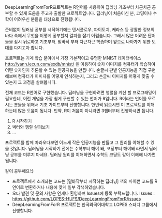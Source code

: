 DeepLearningFromForR프로젝트는 R언어를 사용하여 딥러닝 기초부터 차근차근 공부할 수 있게 도움을 주고자 출발한 프로젝트입니다.
딥러닝이 처음이신 분, 코딩이나 수학이 어려우신 분들을 대상으로 진행됩니다.

준비없이 딥러닝 공부를 시작하기에는 텐서플로우, 파이토치, 케라스 등 광활한 정보의 바다 속에서 무엇을 어떻게 공부할지 갈피를 잡기 어렵습니다.
그래서 많은 어려운 단어들을 잠시 뒤로하고 기초부터, 밑바닥 부터 차근차근 학습하며 앞으로 나아가기 위한 토대를 다지고자 합니다.

프로젝트는 기계 학습 분야에서 가장 기본적이고 유명한 MNIST 데이터베이스 http://yann.lecun.com/exdb/mnist/ 을 이용하여 숫자 이미지를 컴퓨터가 학습하여 어떤 숫자인지 추론할 수 있는 인공지능을 만듭니다.
손글씨 판별 인공지능을 직접 구현해보며 컴퓨터가 이미지를 어떻게 인식하는지, 그리고 손글씨 이미지를 어떻게 맞출 수 있는지 그 과정을 살펴봅니다.

전체 코드는 R언어로 구현했습니다. 딥러닝을 구현하려면 행렬을 계산 할 프로그래밍이 필요한데, 이런 개념을 가장 쉽게 구현할 수 있는 언어가 R입니다. R이라는 언어를 모르시는 분들을 위해서 기초 가이드부터 진행합니다. 한번씩 읽으시면 이 프로젝트를 이해하는데 많은 도움이 됩니다. 만약, R이 처음이 아니라면 3챕터부터 진행하시면 됩니다.
1. R 시작하기
2. 벡터와 행렬 살펴보기
3. ...

프로젝트를 함께 따라오다보면 어느새 작은 인공지능을 만들고 그 원리를 이해할 수 있을 것입니다. 
딥러닝을 시작하기 전에는 수학부터 해야 돼, 코딩부터 해야돼 라면서 딥러닝 공부를 미루지 마세요. 딥러닝 원리를 이해하면서 수학도 코딩도 같이 이해해 나가면 됩니다.

같이 공부해요!:)

* 프로젝트에서 소개되는 코드는 [밑바닥부터 시작하는 딥러닝] 책의 파이썬 코드를 R언어로 변환하거나 내용에 맞게 일부 각색하였습니다.
* 오타 발견 및 문의 사항은 언제나 환영하며 Issues에 등록 부탁드립니다.
Issues : https://github.com/LOPES-HUFS/DeepLearningFromForR/issues
* DeepLearningFromForR 프로젝트는 한국외국어대학교 LOPES 스터디 그룹에서 진행합니다.